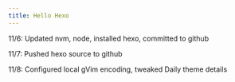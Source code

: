 ```yaml
---
title: Hello Hexo
---
```

11/6: Updated nvm, node, installed hexo, committed to github

11/7: Pushed hexo source to github

11/8: Configured local gVim encoding, tweaked Daily theme details

